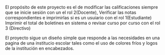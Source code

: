 El propósito de este proyecto es el de modificar las calificaciones siempre que se inicie sesión con un el rol 2(Docente), 
Verificar las notas correspondientes e imprimirlas si es un usuiario con el rol 1(Estudiante)
Imprimir el total de boletines en sistema o revisar curso por curso con el rol 3 (Directivo)

El proyecto sigue un diseño simple que responde a las necesidades en una pagina de una institucio escolar tales como el uso de colores fríos y logos de la institución en encabezados.